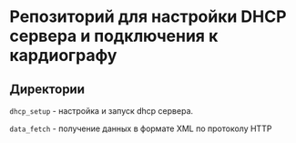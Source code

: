 # Репозиторий для настройки DHCP сервера и подключения к кардиографу

## Директории

`dhcp_setup` - настройка и запуск dhcp сервера.

`data_fetch` - получение данных в формате XML по протоколу HTTP
